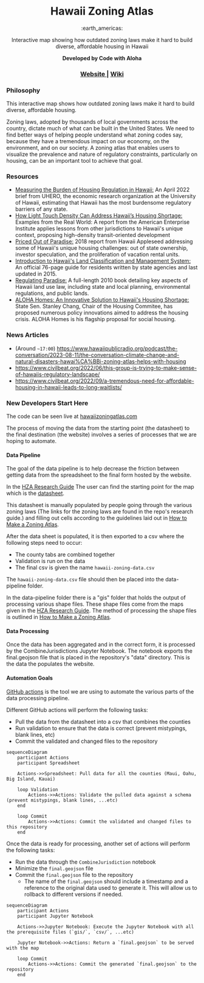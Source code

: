 <h1 align="center">Hawaii Zoning Atlas</h1>

<div align="center">
	:earth_americas:
</div>

<div align="center">
    <p>Interactive map showing how outdated zoning laws make it hard to build diverse, affordable housing in Hawaii</p>
    <strong>Developed by Code with Aloha</strong>
</div>

<div align="center">
  <h3>
  	<a href="https://hawaiizoningatlas.com">
      Website
    </a>
    <span> | </span>
    <a href="https://github.com/CodeWithAloha/Hawaii-Zoning-Atlas/wiki">
      Wiki
    </a>
  </h3>
</div>

### Philosophy

This interactive map shows how outdated zoning laws make it hard to build diverse, affordable housing.

Zoning laws, adopted by thousands of local governments across the country, dictate much of what can be built in the United States.  We need to find better ways of helping people understand what zoning codes say, because they have a tremendous impact on our economy, on the environment, and on our society.  A zoning atlas that enables users to visualize the prevalence and nature of regulatory constraints, particularly on housing, can be an important tool to achieve that goal.

### Resources

- [Measuring the Burden of Housing Regulation in Hawaii:](https://uhero.hawaii.edu/wp-content/uploads/2022/04/MeasuringTheBurdenOfHousingRegulationInHawaii.pdf) An April 2022 brief from UHERO, the economic research organization at the University of Hawaii, estimating that Hawaii has the most burdensome regulatory barriers of any state.
- [How Light Touch Density Can Address Hawaii’s Housing Shortage:](https://www.aei.org/research-products/report/how-light-touch-density-can-address-hawaiis-housing-shortage-examples-from-the-real-world/) Examples from the Real World: A report from the American Enterprise Institute applies lessons from other jurisdictions to Hawaii's unique context, proposing high-density transit-oriented development
- [Priced Out of Paradise:](https://hiappleseed.org/publications/priced-out-of-paradise/)  2018 report from Hawaii Appleseed addressing some of Hawaii's unique housing challenges: out of state ownership, investor speculation, and the proliferation of vacation rental units.
- [Introduction to Hawaii&#39;s Land Classification and Management System:](http://www.oha.org/wp-content/uploads/HRDC-LUTPManual_PRF6_FINAL.pdf) An official 76-page guide for residents written by state agencies and last updated in 2015.
- [Regulating Paradise:](https://scholarspace.manoa.hawaii.edu/bitstream/10125/24147/Callies%20-%20Regulating%20Paradise.pdf) A full-length 2010 book detailing key aspects of Hawaii land use law, including state and local planning, environmental regulations, and public lands.
- [ALOHA Homes: An Innovative Solution to Hawaii&#39;s Housing Shortage:](https://www.youtube.com/watch?v=8eTQLZYDUeM) State Sen. Stanley Chang, Chair of the Housing Commitee, has proposed numerous policy innovations aimed to address the housing crisis. ALOHA Homes is his flagship proposal for social housing.

### News Articles

- (Around `~17:00`) https://www.hawaiipublicradio.org/podcast/the-conversation/2023-08-11/the-conversation-climate-change-and-natural-disasters-hawai%CA%BBi-zoning-atlas-helps-with-housing
- https://www.civilbeat.org/2022/06/this-group-is-trying-to-make-sense-of-hawaiis-regulatory-landscape/
- https://www.civilbeat.org/2022/09/a-tremendous-need-for-affordable-housing-in-hawaii-leads-to-long-waitlists/

### New Developers Start Here

The code can be seen live at [hawaiizoningatlas.com](https://hawaiizoningatlas.com)

The process of moving the data from the starting point (the datasheet) to the final destination (the website) involves a series of processes that we are hoping to automate.

#### Data Pipeline

The goal of the data pipeline is to help decrease the friction between getting data from the spreadsheet to the final form hosted by the website.

In the [HZA Research Guide](https://github.com/CodeWithAloha/Hawaii-Zoning-Atlas/wiki/Research-Guide) The user can find the starting point for the map which is the [datasheet](https://docs.google.com/spreadsheets/d/1YGt_Y70oy6qc09ZZ7kip9DM2JGtRC2fAHxi6JXOIsSk/edit#gid=0).

This datasheet is manually populated by people going through the various zoning laws (The links for the zoning laws are found in the repo's research guide.) and filling out cells according to the guidelines laid out in [How to Make a Zoning Atlas](https://www.zoningatlas.org/how).

After the data sheet is populated, it is then exported to a csv where the following steps need to occur:

* The county tabs are combined together
* Validation is run on the data
* The final csv is given the name `hawaii-zoning-data.csv`

The `hawaii-zoning-data.csv` file should then be placed into the data-pipeline folder.

In the data-pipeline folder there is a "gis" folder that holds the output of processing various shape files. These shape files come from the maps given in the [HZA Research Guide](https://github.com/CodeforHawaii/Hawaii-Zoning-Atlas/wiki/Research-Guide). The method of processing the shape files is outlined in [How to Make a Zoning Atlas](https://www.zoningatlas.org/how).

#### Data Processing

Once the data has been aggregated and in the correct form, it is processed by the CombineJurisdictions Jupyter Notebook. The notebook exports the final.geojson file that is placed in the repository's "data" directory. This is the data the populates the website.

#### Automation Goals

[GitHub actions](https://github.com/features/actions) is the tool we are using to automate the various parts of the data processing pipeline.

Different GitHub actions will perform the following tasks:

* Pull the data from the datasheet into a csv that combines the counties
* Run validation to ensure that the data is correct (prevent mistypings, blank lines, etc)
* Commit the validated and changed files to the repository

```mermaid
sequenceDiagram
    participant Actions
    participant Spreadsheet

    Actions->>Spreadsheet: Pull data for all the counties (Maui, Oahu, Big Island, Kauai)

    loop Validation
        Actions->>Actions: Validate the pulled data against a schema (prevent mistypings, blank lines, ...etc)
    end

    loop Commit
        Actions->>Actions: Commit the validated and changed files to this repository
    end
```

Once the data is ready for processing, another set of actions will perform the following tasks:

* Run the data through the `CombineJurisdiction` notebook
* Minimize the `final.geojson` file
* Commit the `final.geojson` file to the repository
  * The name of the `final.geojson` should include a timestamp and a reference to the original data used to generate it. This will allow us to rollback to different versions if needed.

```mermaid
sequenceDiagram
    participant Actions
    participant Jupyter Notebook

    Actions->>Jupyter Notebook: Execute the Jupyter Notebook with all the prerequisite files (`gis/`, `csv/`, ...etc) 

    Jupyter Notebook->>Actions: Return a `final.geojson` to be served with the map

    loop Commit
        Actions->>Actions: Commit the generated `final.geojson` to the repository
    end
```
